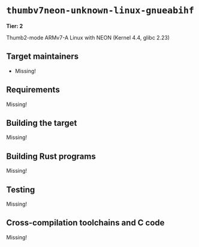# `thumbv7neon-unknown-linux-gnueabihf`

**Tier: 2**

Thumb2-mode ARMv7-A Linux with NEON (Kernel 4.4, glibc 2.23)

## Target maintainers

- Missing!

## Requirements

Missing!

## Building the target

Missing!

## Building Rust programs

Missing!

## Testing

Missing!

## Cross-compilation toolchains and C code

Missing!
